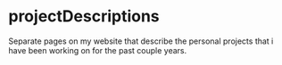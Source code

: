 # projectDescriptions
Separate pages on my website that describe the personal projects that i have been working on for the past couple years.
